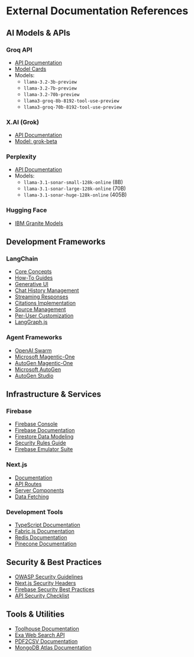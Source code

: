# External Documentation References

## AI Models & APIs

### Groq API
- [API Documentation](https://console.groq.com/docs/models)
- [Model Cards](https://console.groq.com/docs/models)
- Models:
  - `llama-3.2-3b-preview`
  - `llama-3.2-7b-preview`
  - `llama-3.2-70b-preview`
  - `llama3-groq-8b-8192-tool-use-preview`
  - `llama3-groq-70b-8192-tool-use-preview`

### X.AI (Grok)
- [API Documentation](https://docs.x.ai/api)
- [Model: grok-beta](https://docs.x.ai/models/grok-beta)

### Perplexity
- [API Documentation](https://docs.perplexity.ai/guides/model-cards)
- Models:
  - `llama-3.1-sonar-small-128k-online` (8B)
  - `llama-3.1-sonar-large-128k-online` (70B)
  - `llama-3.1-sonar-huge-128k-online` (405B)

### Hugging Face
- [IBM Granite Models](https://huggingface.co/collections/ibm-granite/granite-code-models-6624c5cec322e4c148c8b330)

## Development Frameworks

### LangChain
- [Core Concepts](https://js.langchain.com/docs/concepts/)
- [How-To Guides](https://js.langchain.com/docs/how_to/)
- [Generative UI](https://js.langchain.com/docs/how_to/#generative-ui)
- [Chat History Management](https://js.langchain.com/docs/how_to/qa_chat_history_how_to/)
- [Streaming Responses](https://js.langchain.com/docs/how_to/qa_streaming/)
- [Citations Implementation](https://js.langchain.com/docs/how_to/qa_citations/)
- [Source Management](https://js.langchain.com/docs/how_to/qa_sources/)
- [Per-User Customization](https://js.langchain.com/docs/how_to/qa_per_user/)
- [LangGraph.js](https://langchain-ai.github.io/langgraphjs/)

### Agent Frameworks
- [OpenAI Swarm](https://github.com/openai/swarm)
- [Microsoft Magentic-One](https://www.microsoft.com/en-us/research/articles/magentic-one-a-generalist-multi-agent-system-for-solving-complex-tasks/)
- [AutoGen Magentic-One](https://github.com/microsoft/autogen/tree/main/python/packages/autogen-magentic-one)
- [Microsoft AutoGen](https://github.com/microsoft/autogen/tree/main)
- [AutoGen Studio](https://autogen-studio.com/)

## Infrastructure & Services

### Firebase
- [Firebase Console](https://console.firebase.google.com/)
- [Firebase Documentation](https://firebase.google.com/docs)
- [Firestore Data Modeling](https://firebase.google.com/docs/firestore/data-model)
- [Security Rules Guide](https://firebase.google.com/docs/rules)
- [Firebase Emulator Suite](https://firebase.google.com/docs/emulator-suite)

### Next.js
- [Documentation](https://nextjs.org/docs)
- [API Routes](https://nextjs.org/docs/api-routes/introduction)
- [Server Components](https://nextjs.org/docs/getting-started/react-essentials)
- [Data Fetching](https://nextjs.org/docs/basic-features/data-fetching)

### Development Tools
- [TypeScript Documentation](https://www.typescriptlang.org/docs)
- [Fabric.js Documentation](http://fabricjs.com/docs)
- [Redis Documentation](https://redis.io/documentation)
- [Pinecone Documentation](https://docs.pinecone.io/)

## Security & Best Practices
- [OWASP Security Guidelines](https://owasp.org/www-project-web-security-testing-guide/)
- [Next.js Security Headers](https://nextjs.org/docs/advanced-features/security-headers)
- [Firebase Security Best Practices](https://firebase.google.com/docs/rules/basics#best_practices)
- [API Security Checklist](https://github.com/shieldfy/API-Security-Checklist)

## Tools & Utilities
- [Toolhouse Documentation](https://docs.toolhouse.dev)
- [Exa Web Search API](https://docs.exa.ai)
- [PDF2CSV Documentation](https://mutatedmind.com/docs/pdf2csv)
- [MongoDB Atlas Documentation](https://docs.atlas.mongodb.com/) 